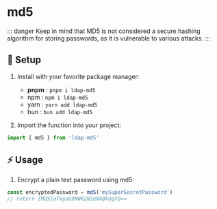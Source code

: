 # md5

::: danger
Keep in mind that MD5 is not considered a secure hashing algorithm for storing passwords, as it is vulnerable to various attacks.
:::

## 🚀 Setup

1. Install with your favorite package manager:
   - **pnpm** : `pnpm i ldap-md5`
   - npm : `npm i ldap-md5`
   - yarn : `yarn add ldap-md5`
   - bun : `bun add ldap-md5`

2. Import the function into your project:
```ts
import { md5 } from 'ldap-md5'
```

## ⚡️ Usage

1. Encrypt a plain text password using md5:
```ts
const encryptedPassword = md5('mySuperSecretPassword')
// return {MD5}aTVgaG9NWR2N1eNABkQgYQ==
```
